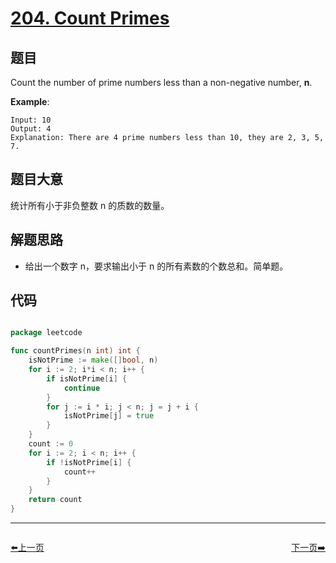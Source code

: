 # [204. Count Primes](https://leetcode.com/problems/count-primes/)


## 题目

Count the number of prime numbers less than a non-negative number, **n**.

**Example**:

    Input: 10
    Output: 4
    Explanation: There are 4 prime numbers less than 10, they are 2, 3, 5, 7.


## 题目大意

统计所有小于非负整数 n 的质数的数量。


## 解题思路

- 给出一个数字 n，要求输出小于 n 的所有素数的个数总和。简单题。


## 代码

```go

package leetcode

func countPrimes(n int) int {
	isNotPrime := make([]bool, n)
	for i := 2; i*i < n; i++ {
		if isNotPrime[i] {
			continue
		}
		for j := i * i; j < n; j = j + i {
			isNotPrime[j] = true
		}
	}
	count := 0
	for i := 2; i < n; i++ {
		if !isNotPrime[i] {
			count++
		}
	}
	return count
}

```
----------------------------------------------
<div style="display: flex;justify-content: space-between;align-items: center;">
<p><a href="https://books.halfrost.com/leetcode/ChapterFour/0203.Remove-Linked-List-Elements/">⬅️上一页</a></p>
<p><a href="https://books.halfrost.com/leetcode/ChapterFour/0205.Isomorphic-Strings/">下一页➡️</a></p>
</div>
